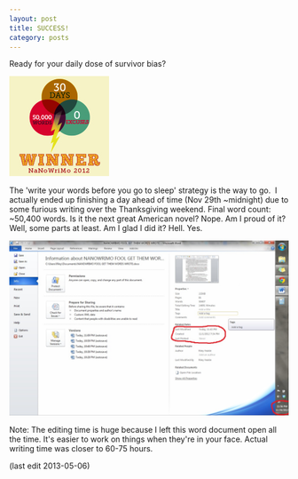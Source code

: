 ```yaml
---
layout: post
title: SUCCESS!
category: posts
---
```

Ready for your daily dose of survivor bias?

![Nanowrimo Success!][nano]

The 'write your words before you go to sleep' strategy is the way to go.  I actually ended up finishing a day ahead of time (Nov 29th ~midnight) due to some furious writing over the Thanksgiving weekend. Final word count: ~50,400 words. Is it the next great American novel? Nope. Am I proud of it? Well, some parts at least. Am I glad I did it? Hell. Yes.

![The end?][screenshot]

Note: The editing time is huge because I left this word document open 
all the time. It's easier to work on things when they're in your
face. Actual writing time was closer to 60-75 hours.

(last edit 2013-05-06)

[nano]: /images/nanowrimo/Winner-180x180.jpg
[screenshot]: /images/nanowrimo/screenshot.jpg

